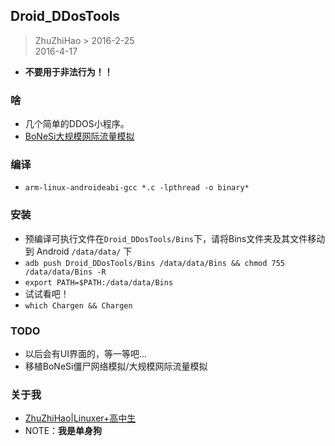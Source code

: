 Droid_DDosTools
----------------

> ZhuZhiHao  > 2016-2-25  
> 2016-4-17  

- **不要用于非法行为！！**

### 啥
- 几个简单的DDOS小程序。
- [BoNeSi大规模网际流量模拟](./README.BoNesi.md)

### 编译
- `arm-linux-androideabi-gcc *.c -lpthread -o binary* `

### 安装
- 预编译可执行文件在`Droid_DDosTools/Bins`下，请将Bins文件夹及其文件移动到 Android `/data/data/` 下
- `adb push Droid_DDosTools/Bins /data/data/Bins && chmod 755 /data/data/Bins -R`
- `export PATH=$PATH:/data/data/Bins`
- 试试看吧！
- `which Chargen && Chargen`

### TODO
- 以后会有UI界面的，等一等吧...
- 移植BoNeSi僵尸网络模拟/大规模网际流量模拟

### 关于我
- [ZhuZhiHao|Linuxer+高中生](http://zhu-zhi-hao.github.io/)
- NOTE：**我是单身狗**


